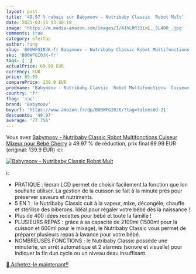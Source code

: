 ```yaml
---
layout: post
title: '49.97 % rabais sur Babymoov - Nutribaby Classic  Robot Mult'
date: 2021-03-15 13:40:19
image: 'https://m.media-amazon.com/images/I/41hLRR31inL._SL400_.jpg'
comments: true
category: ofertas
author: ring
slug: 'B00WFGI0JK-fr Babymoov - Nutribaby Classic Robot Multifonctions Cuiseur...'
sku: 'B00WFGI0JK-fr'
tags: [  ]
actualPrice: 69.99 EUR
currency: EUR
price: 69.99
comparePrice: 139.9 EUR
prodname: 'Babymoov - Nutribaby Classic  Robot Multifonctions  Cuiseur Mixeur pour Bébé  Cherry'
country: 'fr'
flag: '🇫🇷'
brand: 'Babymoov'
buyurl: 'https://www.amazon.fr/dp/B00WFGI0JK/?tag=tolees0d-21'
descuento: '49.97'
average: '77.756'
---
```


Vous avez [Babymoov - Nutribaby Classic  Robot Multifonctions  Cuiseur Mixeur pour Bébé  Cherry](https://www.amazon.fr/dp/B00WFGI0JK/?tag=tolees0d-21)  à  49.97 % de réduction, prix final  69.99 EUR (original: 139.9 EUR) ici:

[![Babymoov - Nutribaby Classic  Robot Mult](https://m.media-amazon.com/images/I/41hLRR31inL._SL400_.jpg)](https://www.amazon.fr/dp/B00WFGI0JK/?tag=tolees0d-21)

ℹ️:

- PRATIQUE : lécran LCD permet de choisir facilement la fonction que lon souhaite utiliser. La gestion de la cuisson se fait à la minute près pour préserver saveurs et nutriments.
- 5 EN 1 : le Nutribaby Classic cuit à la vapeur, mixe, décongèle, chauffe et stérilise des biberons. Idéal pour régaler votre bébé dès la naissance !
- Plus de 400 idées recettes pour bébé et toute la famille !
- PLUSIEURS REPAS : grâce à sa capacité de 2100ml (1500ml pour la cuisson et 600ml pour le mixage), le Nutribaby Classic vous permet de préparer plusieurs repas à lavance pour votre bébé.
- NOMBREUSES FONCTIONS : le Nutribaby Classic possède une minuterie, un arrêt automatique et 2 alarmes (sonore et visuelle) pour indiquer la fin dun cycle ou un niveau deau insuffisant.

[🛒 Achetez-le maintenant!!](https://www.amazon.fr/dp/B00WFGI0JK/?tag=tolees0d-21)
